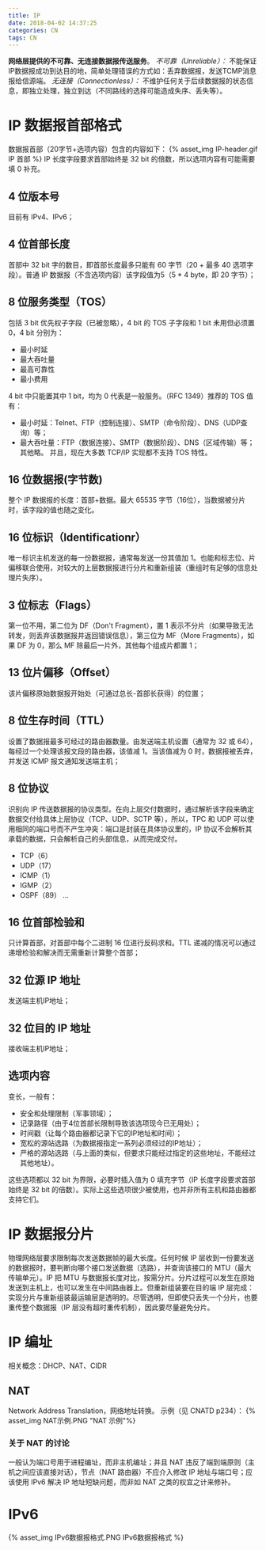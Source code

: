 ```yaml
---
title: IP
date: 2018-04-02 14:37:25
categories: CN
tags: CN
---
```

**网络层提供的不可靠、无连接数据报传送服务**。
*不可靠（Unreliable）：* 不能保证IP数据报成功到达目的地，简单处理错误的方式如：丢弃数据报，发送TCMP消息报给信源端。
*无连接（Connectionless）：* 不维护任何关于后续数据报的状态信息，即独立处理，独立到达（不同路线的选择可能造成失序、丢失等）。

# IP 数据报首部格式
数据报首部（20字节+选项内容）包含的内容如下：
{% asset_img IP-header.gif IP 首部 %}
IP 长度字段要求首部始终是 32 bit 的倍数，所以选项内容有可能需要填 0 补充。

## 4 位版本号
目前有 IPv4、IPv6；

## 4 位首部长度
首部中 32 bit 字的数目，即首部长度最多只能有 60 字节（20 + 最多 40 选项字段）。普通 IP 数据报（不含选项内容）该字段值为5（5 * 4 byte，即 20 字节）；
## 8 位服务类型（TOS）
包括 3 bit 优先权子字段（已被忽略），4 bit 的 TOS 子字段和 1 bit 未用但必须置 0，4 bit 分别为：
* 最小时延
* 最大吞吐量
* 最高可靠性
* 最小费用

4 bit 中只能置其中 1 bit，均为 0 代表是一般服务。（RFC 1349）推荐的 TOS 值有：
* 最小时延：Telnet、FTP（控制连接）、SMTP（命令阶段）、DNS（UDP查询）等；
* 最大吞吐量：FTP（数据连接）、SMTP（数据阶段）、DNS（区域传输）等；
其他略。
并且，现在大多数 TCP/IP 实现都不支持 TOS 特性。

## 16 位数据报(字节数)
整个 IP 数据报的长度：首部+数据。最大 65535 字节（16位），当数据被分片时，该字段的值也随之变化。

## 16 位标识（Identificationr）
唯一标识主机发送的每一份数据报，通常每发送一份其值加 1。也能和标志位、片偏移联合使用，对较大的上层数据报进行分片和重新组装（重组时有足够的信息处理片失序）。
## 3 位标志（Flags）
第一位不用，第二位为 DF（Don't Fragment），置 1 表示不分片（如果导致无法转发，则丢弃该数据报并返回错误信息），第三位为 MF（More Fragments），如果 DF 为 0，那么 MF 除最后一片外，其他每个组成片都置 1；
## 13 位片偏移（Offset）
该片偏移原始数据报开始处（可通过总长-首部长获得）的位置；

## 8 位生存时间（TTL）
设置了数据报最多可经过的路由器数量。由发送端主机设置（通常为 32 或 64），每经过一个处理该报文段的路由器，该值减 1。当该值减为 0 时，数据报被丢弃，并发送 ICMP 报文通知发送端主机；
## 8 位协议
识别向 IP 传送数据报的协议类型。在向上层交付数据时，通过解析该字段来确定数据交付给具体上层协议（TCP、UDP、SCTP 等），所以，TPC 和 UDP 可以使用相同的端口号而不产生冲突：端口是封装在具体协议里的，IP 协议不会解析其承载的数据，只会解析自己的头部信息，从而完成交付。
* TCP（6）
* UDP（17）
* ICMP（1）
* IGMP（2）
* OSPF（89）
...

## 16 位首部检验和
只计算首部，对首部中每个二进制 16 位进行反码求和。TTL 递减的情况可以通过递增检验和解决而无需重新计算整个首部；
## 32 位源 IP 地址
发送端主机IP地址；
## 32 位目的 IP 地址
接收端主机IP地址；

## 选项内容
变长，一般有：
* 安全和处理限制（军事领域）；
* 记录路径（由于4位首部长限制导致该选项现今已无用处）；
* 时间戳（让每个路由器都记录下它的IP地址和时间）；
* 宽松的源站选路（为数据报指定一系列必须经过的IP地址）；
* 严格的源站选路（与上面的类似，但要求只能经过指定的这些地址，不能经过其他地址）。

这些选项都以 32 bit 为界限，必要时插入值为 0 填充字节（IP 长度字段要求首部始终是 32 bit 的倍数）。实际上这些选项很少被使用，也并非所有主机和路由器都支持它们。

# IP 数据报分片
物理网络层要求限制每次发送数据帧的最大长度。任何时候 IP 层收到一份要发送的数据报时，要判断向哪个接口发送数据（选路），并查询该接口的 MTU（最大传输单元）。IP 把 MTU 与数据报长度对比，按需分片。分片过程可以发生在原始发送到主机上，也可以发生在中间路由器上。但重新组装要在目的端 IP 层完成：实现分片与重新组装最运输层是透明的。尽管透明，但即使只丢失一个分片，也要重传整个数据报（IP 层没有超时重传机制），因此要尽量避免分片。

# IP 编址
相关概念：DHCP、NAT、CIDR

## NAT
Network Address Translation，网络地址转换。
示例（见 CNATD p234）：
{% asset_img NAT示例.PNG "NAT 示例"%}

### 关于 NAT 的讨论
一般认为端口号用于进程编址，而非主机编址；并且 NAT 违反了端到端原则（主机之间应该直接对话），节点（NAT 路由器）不应介入修改 IP 地址与端口号；应该使用 IPv6 解决 IP 地址短缺问题，而非如 NAT 之类的权宜之计来修补。

# IPv6
{% asset_img IPv6数据报格式.PNG IPv6数据报格式 %}